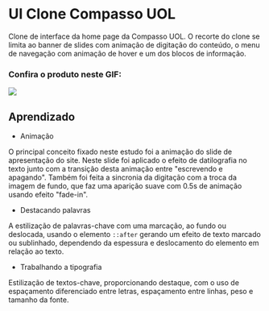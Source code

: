 # UI Clone Compasso UOL
Clone de interface da home page da Compasso UOL.
O recorte do clone se limita ao banner de slides com animação de digitação do conteúdo, o menu de navegação com animação de hover e um dos blocos de informação.

### Confira o produto neste GIF:
<img src="assets/ui_clone_compasso.gif">

## Aprendizado
- Animação

O principal conceito fixado neste estudo foi a animação do slide de apresentação do site. Neste slide foi aplicado o efeito de datilografia no texto junto com a transição desta animação entre "escrevendo e apagando". Também foi feita a sincronia da digitação com a troca da imagem de fundo, que faz uma aparição suave com 0.5s de animação usando efeito "fade-in".

- Destacando palavras

A estilização de palavras-chave com uma marcação, ao fundo ou deslocada, usando o elemento ```::after``` gerando um efeito de texto marcado ou sublinhado, dependendo da espessura e deslocamento do elemento em relação ao texto.

- Trabalhando a tipografia

Estilização de textos-chave, proporcionando destaque, com o uso de espaçamento diferenciado entre letras, espaçamento entre linhas, peso e tamanho da fonte.